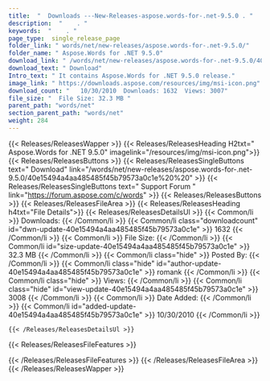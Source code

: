 ```yaml
---
title:  "  Downloads ---New-Releases-aspose.words-for-.net-9.5.0 . " 
description:  "    . " 
keywords:  "    . " 
page_type:  single_release_page
folder_link: " words/net/new-releases/aspose.words-for-.net-9.5.0/"
folder_name: " Aspose.Words for .NET 9.5.0"
download_link: " /words/net/new-releases/aspose.words-for-.net-9.5.0/40e15494a4aa485485f45b79573a0c1e"
download_text: " Download"
Intro_text: " It contains Aspose.Words for .NET 9.5.0 release."
image_link: " https://downloads.aspose.com/resources/img/msi-icon.png"
download_count: "   10/30/2010  Downloads: 1632  Views: 3007"
file_size: "  File Size: 32.3 MB "
parent_path: "words/net"
section_parent_path: "words/net"
weight: 284 
---
```


{{< Releases/ReleasesWapper >}}
  {{< Releases/ReleasesHeading H2txt=" Aspose.Words for .NET 9.5.0" imagelink="/resources/img/msi-icon.png">}}
  {{< Releases/ReleasesButtons >}}
    {{< Releases/ReleasesSingleButtons text=" Download" link="/words/net/new-releases/aspose.words-for-.net-9.5.0/40e15494a4aa485485f45b79573a0c1e%20%20" >}}
    {{< Releases/ReleasesSingleButtons text=" Support Forum " link="https://forum.aspose.com/c/words" >}}
  {{< Releases/ReleasesButtons >}}
  {{< Releases/ReleasesFileArea >}}
    {{< Releases/ReleasesHeading h4txt="File Details">}}
    {{< Releases/ReleasesDetailsUl >}}
            {{< Common/li  >}} Downloads: {{< /Common/li >}} 
      {{< Common/li class="downloadcount" id="dwn-update-40e15494a4aa485485f45b79573a0c1e" >}} 1632 {{< /Common/li >}} 
      {{< Common/li  >}} File Size: {{< /Common/li >}} 
      {{< Common/li id="size-update-40e15494a4aa485485f45b79573a0c1e" >}} 32.3 MB {{< /Common/li >}} 
      {{< Common/li  class="hide" >}} Posted By: {{< /Common/li >}} 
      {{< Common/li class="hide" id="author-update-40e15494a4aa485485f45b79573a0c1e" >}} romank {{< /Common/li >}} 
      {{< Common/li class="hide"  >}} Views: {{< /Common/li >}} 
      {{< Common/li class="hide" id="view-update-40e15494a4aa485485f45b79573a0c1e" >}} 3008 {{< /Common/li >}} 
      {{< Common/li  >}} Date Added: {{< /Common/li >}} 
      {{< Common/li id="added-update-40e15494a4aa485485f45b79573a0c1e" >}} 10/30/2010 {{< /Common/li >}} 

    {{< /Releases/ReleasesDetailsUl >}}

  {{< Releases/ReleasesFileFeatures >}}
      
  {{< /Releases/ReleasesFileFeatures >}}
 {{< /Releases/ReleasesFileArea >}}
{{< /Releases/ReleasesWapper >}}


